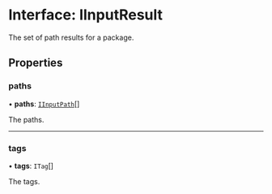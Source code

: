 # Interface: IInputResult

The set of path results for a package.

## Properties

### paths

• **paths**: [`IInputPath`](IInputPath.md)[]

The paths.

___

### tags

• **tags**: `ITag`[]

The tags.
